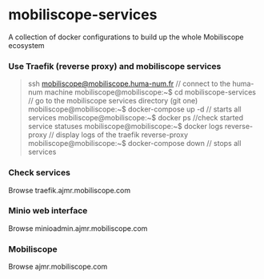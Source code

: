 # mobiliscope-services
A collection of docker configurations to build up the whole Mobiliscope ecosystem

### Use Traefik (reverse proxy) and mobiliscope services
> ssh mobiliscope@mobiliscope.huma-num.fr  // connect to the huma-num machine
mobiliscope@mobiliscope:~$ cd mobiliscope-services // go to the mobiliscope services directory (git one)
mobiliscope@mobiliscope:~$ docker-compose up -d // starts all services
mobiliscope@mobiliscope:~$ docker ps //check started service statuses
mobiliscope@mobiliscope:~$ docker logs reverse-proxy // display logs of the traefik reverse-proxy
mobiliscope@mobiliscope:~$ docker-compose down // stops all services

### Check services
Browse traefik.ajmr.mobiliscope.com

### Minio web interface
Browse minioadmin.ajmr.mobiliscope.com

### Mobiliscope
Browse ajmr.mobiliscope.com
